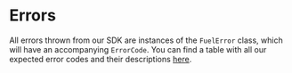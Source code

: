 # Errors

All errors thrown from our SDK are instances of the `FuelError` class, which will have an accompanying `ErrorCode`. You can find a table with all our expected error codes and their descriptions [here](./error-codes.md).
